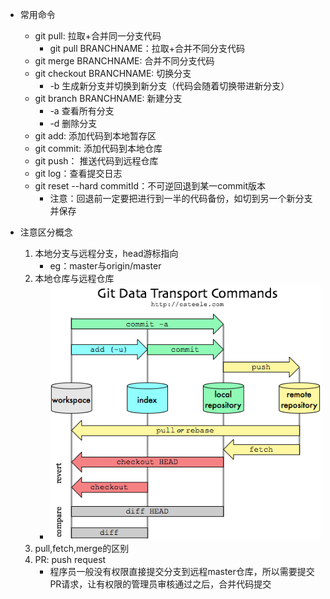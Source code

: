 - 常用命令
    - git pull: 拉取+合并同一分支代码
        - git pull BRANCHNAME：拉取+合并不同分支代码
    - git merge BRANCHNAME: 合并不同分支代码
    - git checkout BRANCHNAME: 切换分支
        - -b 生成新分支并切换到新分支（代码会随着切换带进新分支）
    - git branch BRANCHNAME: 新建分支
        - -a 查看所有分支
        - -d 删除分支
    - git add: 添加代码到本地暂存区
    - git commit: 添加代码到本地仓库
    - git push： 推送代码到远程仓库
    - git log：查看提交日志
    - git reset --hard commitId：不可逆回退到某一commit版本
        - 注意：回退前一定要把进行到一半的代码备份，如切到另一个新分支并保存

- 注意区分概念
    1. 本地分支与远程分支，head游标指向
        - eg：master与origin/master
    2. 本地仓库与远程仓库
        - ![./img/git.png](./img/git.png)
    3. pull,fetch,merge的区别
    4. PR: push request
        - 程序员一般没有权限直接提交分支到远程master仓库，所以需要提交PR请求，让有权限的管理员审核通过之后，合并代码提交
